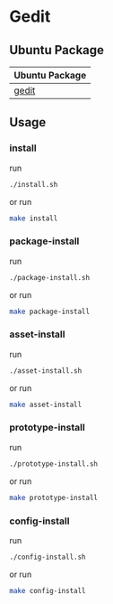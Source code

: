

# Gedit


## Ubuntu Package

| Ubuntu Package |
| --- |
| [gedit](https://packages.ubuntu.com/noble/gedit) |




## Usage


### install

run

``` sh
./install.sh
```

or run

``` sh
make install
```


### package-install

run

``` sh
./package-install.sh
```

or run

``` sh
make package-install
```


### asset-install

run

``` sh
./asset-install.sh
```

or run

``` sh
make asset-install
```


### prototype-install

run

``` sh
./prototype-install.sh
```

or run

``` sh
make prototype-install
```


### config-install

run

``` sh
./config-install.sh
```

or run

``` sh
make config-install
```
